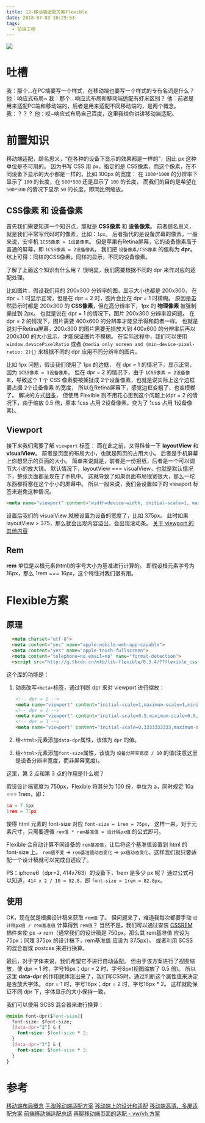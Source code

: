 ```yaml
---
title: 12-移动端适配方案Flexible
date: 2018-07-03 10:29:53
tags:
  - 前端工程
---
```

<img src="/images/index/12.jpg" />
<!--more-->

# 吐槽

我：那个...在PC端要写一个样式，在移动端也要写一个样式的专有名词是什么？
他：响应式布局~
我：那个...响应式布局和移动端适配有虾米区别？
他：前者是用来适配PC端和移动端的，后者是用来适配不同移动端的，是两个概念。
我：？？？
他：哎~响应式布局自己百度，这里我给你讲讲移动端适配。

# 前置知识

移动端适配，顾名思义，“在各种的设备下显示的效果都是一样的”，因此 px 这种单位是不可用的。
因为书写 CSS 用 px，指定的是 CSS像素，而这个像素，在不同设备下显示的大小都是一样的，比如 100px 的宽度：
在 `1000*1000` 的分辨率下显示了 `100` 的长度，在 `500*500` 还是显示了 `100` 的长度，
而我们的目的是希望在 `500*500` 的情况下显示 `50` 的长度，即同比例缩放。

<!-- Flexible适配方案实现了这种效果。
让我们来谈谈这个方案的原理吧。
它的核心思想就是设置自定义的 **data-dpr** 和根元素的 **font-size**，然后搭配 **页面缩放** 和 **rem** 来实现自适应布局。
那么问题来了，为什么要设置这两个属性呢？   -->

## CSS像素 和 设备像素

首先我们需要知道一个知识点，那就是 **CSS像素** 和 **设备像素**。
前者顾名思义，就是我们平常写代码时的像素，比如：`1px`。
后者指代的是设备屏幕的像素，一般来说，安卓机 `1CSS像素 = 1设备像素`。
但是苹果有Retina屏幕，它的设备像素高于普通的屏幕，即 `1CSS像素 = 2设备像素`。
我们把 `设备像素/CSS像素` 的值称为 **dpr**。
综上可得：同样的CSS像素，同样的显示，不同的设备像素。

了解了上面这个知识有什么用？
很明显，我们需要根据不同的 dpr 来作对应的适配处理。

比如图片，假设我们用的 200x300 分辨率的图，显示大小也都是 200x300，
在 dpr = 1 时显示正常，但是在 dpr = 2 时，图片会比在 dpr = 1 时模糊。
原因是虽然显示时都是 200x300 的 **CSS像素**，但在高分辨率下，1px 的 **物理像素** 被强制撕扯到 2px。
也就是说在 dpr = 1 的情况下，图片 200x300 分辨率没问题。
在 dpr = 2 的情况下，图片需要 400x600 的分辨率才能显示得和前者一样。
也就是说对于Retina屏幕，200x300 的图片需要无损放大到 400x600 的分辨率后再以 200x300 的大小显示，才能保证图片不模糊。
在实际过程中，我们可以使用 `window.devicePixelRatio` 或者 `@media only screen and (min-device-pixel-ratio: 2){}` 来根据不同的 dpr 应用不同分辨率的图片。

比如 1px 问题，假设我们使用了 1px 的边框，
在 dpr = 1 的情况下，显示正常，因为 `1CSS像素 = 1设备像素`，
但在 dpr = 2 的情况下，由于 `1CSS像素 = 2设备像素`，导致这个 1 个 CSS 像素要被撕扯成 2个设备像素，也就是说实际上这个边框要占据 2个设备像素 的宽度，
所以在Retina屏幕下，感觉边框变粗了，也变模糊了。
解决的方式[很多](https://www.w3cplus.com/css/fix-1px-for-retina.html)，
但使用 Flexible 则不用花心思到这个问题上(dpr = 2 的情况下，由于缩放 0.5 倍，原本 1css 占用 2设备像素，变为了 1css 占用 1设备像素)。

## Viewport

接下来我们需要了解 `viewport` 标签：
而在此之前，又得科普一下 **layoutView** 和 **visualView**。
前者是页面的布局大小，也就是网页的占用大小。
后者是手机屏幕上你想显示的页面的大小。
简单来说就是，前者是一份报纸，后者是一个可以调节大小的放大镜。
默认情况下，layoutView === visualView，也就是默认情况下，整张页面都呈现在了手机中。
这就导致了如果页面布局很宽很大，那么一坨东西都将塞在这个小小的屏幕中。
所以一般来说，我们会设置如下的 viewport 标签来避免这种情况。
```html
<meta name="viewport" content="width=device-width, initial-scale=1, maximum-scale=1">
```
设置后我们的 visualView 就被设置为设备的宽度了，比如 375px。
此时如果 layoutView > 375，那么就会出现内容溢出，会出现滚动条。
[关于 viewport 的其他内容](http://www.w3cplus.com/css/viewports.html)

## Rem

**rem** 单位是以根元素(html)的字号大小为基准进行计算的。
即假设根元素字号为 16px，那么 1rem === 16px，这个特性对我们很有用。

# Flexible方案

## 原理

```html
  <meta charset="utf-8">
  <meta content="yes" name="apple-mobile-web-app-capable">
  <meta content="yes" name="apple-touch-fullscreen">
  <meta content="telephone=no,email=no" name="format-detection">
  <script src="http://g.tbcdn.cn/mtb/lib-flexible/0.3.4/??flexible_css.js,flexible.js"></script>
```

这个库的功能是：

1. 动态改写`<meta>`标签，通过判断 dpr 来对 viewport 进行缩放：
    ```html
    <!-- dpr = 1 -->
    <meta name="viewport" content="initial-scale=1,maximum-scale=1,minimum-scale=1,user-scalable=no">
    <!-- dpr = 2 -->
    <meta name="viewport" content="initial-scale=0.5,maximum-scale=0.5,minimum-scale=0.5,user-scalable=no">
    <!-- dpr = 3 -->
    <meta name="viewport" content="initial-scale=0.3333333333,maximum-scale=0.3333333333,minimum-scale=0.3333333333,user-scalable=no">
    ```
2. 给`<html>`元素添加`data-dpr`属性，该值为 `dpr` 的值。

3. 给`<html>`元素添加`font-size`属性，该值为 `设备分辨率宽度 / 10` 的值(注意这里是设备分辨率宽度，而非屏幕宽度)。

这里，第 2 点和第 3 点的作用是什么呢？

假设设计稿宽度为 750px，Flexible 将其分为 100 份，单位为 a，同时规定 10a === 1rem，即：

```js
1a = 7.5px
1rem = 75px
```

使得 html 元素的 font-size 对应 `font-size = 1rem = 75px`，
这样一来，对于元素尺寸，只需要遵循 `rem值 * rem基准值 = 设计稿px值` 的公式即可。

Flexible 会自动计算不同设备的 `rem基准值`，让后将这个基准值设置到 html 的 font-size 上。
`rem值不变` -> `rem基准值动态变化` -> `px值动态变化`，这样我们就只要适配一个设计稿就可以完成自适应了。

PS：iphone6（dpr=2, 414x763）的设备下，1rem 是多少 px 呢？
通过公式可以知道，`414 x 2 / 10 = 82.8`，即 `font-size = 1rem = 82.8px`。

## 使用

OK，现在就是根据设计稿来获取 `rem值` 了。
但问题来了，难道我每次都要手动 `设计稿px值 / rem基准值` 计算得到 `rem值`？
当然不是，我们可以通过安装 [CSSREM](https://github.com/flashlizi/cssrem) 插件来使 px -> rem（通常我们的设计稿是 750px，那么其 rem基准值 应设为 75px；同理 375px 的设计稿下，rem基准值 应设为 37.5px）。
或者利用 SCSS 的混合器或 postcss 来进行换算。

最后，对于字体来说，我们希望它不进行自动适配。
但由于该方案进行了视图缩放，使 dpr = 1 时，字号16px；dpr = 2 时，字号8px(视图缩放了 0.5 倍)。
所以这里 **data-dpr** 的作用就体现出来了，我们写CSS时，通过判断这个属性值来决定是否放大字体。
dpr = 1 时，字号16px；dpr = 2 时，字号16px * 2。
这样就能保证不同 dpr 下，字体显示的大小保持一致。

我们可以使用 SCSS 混合器来进行换算：

```css
@mixin font-dpr($font-size){
  font-size: $font-size;
  [data-dpr="2"] & {
    font-size: $font-size * 2;
  }
  [data-dpr="3"] & {
    font-size: $font-size * 3;
  }
}
```

# 参考

[移动端布局概念](https://juejin.im/post/5b39905351882574c72f2808#heading-21)
[手淘移动端适配方案](http://www.w3cplus.com/mobile/lib-flexible-for-html5-layout.html)
[移动端上的设计和适配](http://www.w3cplus.com/mobile/mobile-design-and-adapter.html)
[移动端高清、多屏适配方案](https://div.io/topic/1092)
[前端移动端适配总结](https://segmentfault.com/a/1190000011586301)
[再聊移动端页面的适配 - vw/vh 方案](https://www.w3cplus.com/css/vw-for-layout.html)

